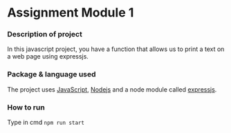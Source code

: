 # **Assignment Module 1**

### Description of project
In this javascript project, you have a function that allows us to print a text on a web page using expressjs.

### Package & language used
The project uses [JavaScript](https://www.javascript.com), [Nodejs](https://nodejs.org/en/) and a node module called [expressjs](https://expressjs.com).

### How to run
Type in cmd ```npm run start```
